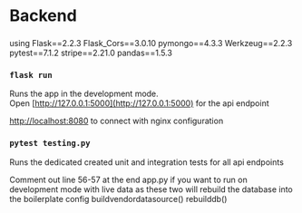 # Backend
###
using
Flask==2.2.3
Flask_Cors==3.0.10
pymongo==4.3.3
Werkzeug==2.2.3
pytest==7.1.2
stripe==2.21.0
pandas==1.5.3


### `flask run`

Runs the app in the development mode.\
Open [http://127.0.0.1:5000](http://127.0.0.1:5000) for the api endpoint

[http://localhost:8080](http://localhost:8080) to connect with nginx configuration

### `pytest testing.py`

Runs the dedicated created unit and integration tests for all api endpoints

Comment out line 56-57 at the end app.py if you want to run on development mode with live data as these two will rebuild the database into the boilerplate config
buildvendordatasource()
rebuilddb()